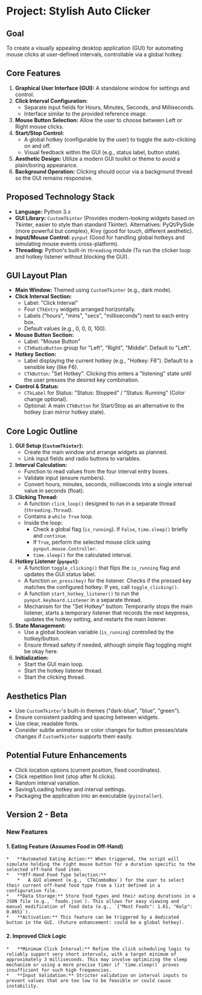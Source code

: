 # Project: Stylish Auto Clicker

## Goal

To create a visually appealing desktop application (GUI) for automating mouse clicks at user-defined intervals, controllable via a global hotkey.

## Core Features

1.  **Graphical User Interface (GUI):** A standalone window for settings and control.
2.  **Click Interval Configuration:**
    *   Separate input fields for Hours, Minutes, Seconds, and Milliseconds.
    *   Interface similar to the provided reference image.
3.  **Mouse Button Selection:** Allow the user to choose between Left or Right mouse clicks.
4.  **Start/Stop Control:**
    *   A global hotkey (configurable by the user) to toggle the auto-clicking on and off.
    *   Visual feedback within the GUI (e.g., status label, button state).
5.  **Aesthetic Design:** Utilize a modern GUI toolkit or theme to avoid a plain/boring appearance.
6.  **Background Operation:** Clicking should occur via a background thread so the GUI remains responsive.

## Proposed Technology Stack

*   **Language:** Python 3.x
*   **GUI Library:** `CustomTkinter` (Provides modern-looking widgets based on Tkinter, easier to style than standard Tkinter). Alternatives: PyQt/PySide (more powerful but complex), Kivy (good for touch, different aesthetic).
*   **Input/Mouse Control:** `pynput` (Good for handling global hotkeys and simulating mouse events cross-platform).
*   **Threading:** Python's built-in `threading` module (To run the clicker loop and hotkey listener without blocking the GUI).

## GUI Layout Plan

*   **Main Window:** Themed using `CustomTkinter` (e.g., dark mode).
*   **Click Interval Section:**
    *   Label: "Click Interval"
    *   Four `CTkEntry` widgets arranged horizontally.
    *   Labels ("hours", "mins", "secs", "milliseconds") next to each entry box.
    *   Default values (e.g., 0, 0, 0, 100).
*   **Mouse Button Section:**
    *   Label: "Mouse Button"
    *   `CTkRadioButton` group for "Left", "Right", "Middle". Default to "Left".
*   **Hotkey Section:**
    *   Label displaying the current hotkey (e.g., "Hotkey: F6"). Default to a sensible key (like F6).
    *   `CTkButton`: "Set Hotkey". Clicking this enters a "listening" state until the user presses the desired key combination.
*   **Control & Status:**
    *   `CTkLabel` for Status: "Status: Stopped" / "Status: Running" (Color change optional).
    *   Optional: A main `CTkButton` for Start/Stop as an alternative to the hotkey (can mirror hotkey state).

## Core Logic Outline

1.  **GUI Setup (`CustomTkinter`):**
    *   Create the main window and arrange widgets as planned.
    *   Link input fields and radio buttons to variables.
2.  **Interval Calculation:**
    *   Function to read values from the four interval entry boxes.
    *   Validate input (ensure numbers).
    *   Convert hours, minutes, seconds, milliseconds into a single interval value in seconds (float).
3.  **Clicking Thread:**
    *   A function `click_loop()` designed to run in a separate thread (`threading.Thread`).
    *   Contains a `while True` loop.
    *   Inside the loop:
        *   Check a global flag (`is_running`). If `False`, `time.sleep()` briefly and `continue`.
        *   If `True`, perform the selected mouse click using `pynput.mouse.Controller`.
        *   `time.sleep()` for the calculated interval.
4.  **Hotkey Listener (`pynput`):**
    *   A function `toggle_clicking()` that flips the `is_running` flag and updates the GUI status label.
    *   A function `on_press(key)` for the listener. Checks if the pressed key matches the configured hotkey. If yes, call `toggle_clicking()`.
    *   A function `start_hotkey_listener()` to run the `pynput.keyboard.Listener` in a separate thread.
    *   Mechanism for the "Set Hotkey" button: Temporarily stops the main listener, starts a temporary listener that records the next keypress, updates the hotkey setting, and restarts the main listener.
5.  **State Management:**
    *   Use a global boolean variable (`is_running`) controlled by the hotkey/button.
    *   Ensure thread safety if needed, although simple flag toggling might be okay here.
6.  **Initialization:**
    *   Start the GUI main loop.
    *   Start the hotkey listener thread.
    *   Start the clicking thread.

## Aesthetics Plan

*   Use `CustomTkinter`'s built-in themes ("dark-blue", "blue", "green").
*   Ensure consistent padding and spacing between widgets.
*   Use clear, readable fonts.
*   Consider subtle animations or color changes for button presses/state changes if `CustomTkinter` supports them easily.

## Potential Future Enhancements

*   Click location options (current position, fixed coordinates).
*   Click repetition limit (stop after N clicks).
*   Random interval variation.
*   Saving/Loading hotkey and interval settings.
*   Packaging the application into an executable (`pyinstaller`).

## Version 2 - Beta

### New Features

#### 1. Eating Feature (Assumes Food in Off-Hand)
    *   **Automated Eating Action:** When triggered, the script will simulate holding the right mouse button for a duration specific to the selected off-hand food item.
    *   **Off-Hand Food Type Selection:**
        *   A GUI element (e.g., `CTkComboBox`) for the user to select their current off-hand food type from a list defined in a configuration file.
    *   **Data Storage:** Store food types and their eating durations in a JSON file (e.g., `foods.json`). This allows for easy viewing and manual modification of food data (e.g., `{"Most Foods": 1.61, "Kelp": 0.865}`).
    *   **Activation:** This feature can be triggered by a dedicated button in the GUI. (Future enhancement: could be a global hotkey).

#### 2. Improved Click Logic
    *   **Minimum Click Interval:** Refine the click scheduling logic to reliably support very short intervals, with a target minimum of approximately 3 milliseconds. This may involve optimizing the sleep mechanism or using a more precise timer if `time.sleep()` proves insufficient for such high frequencies.
    *   **Input Validation:** Stricter validation on interval inputs to prevent values that are too low to be feasible or could cause instability.
